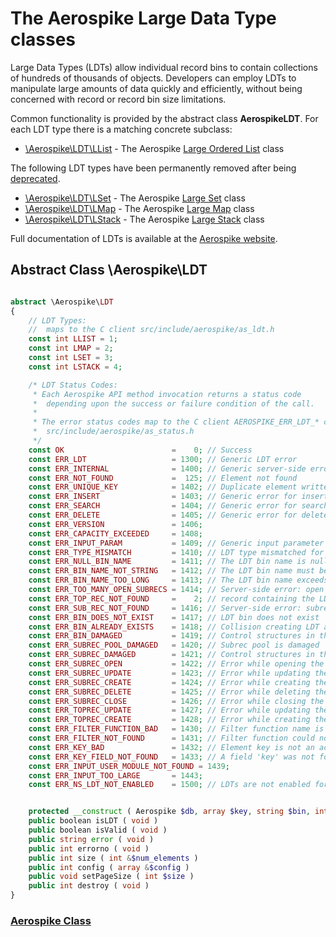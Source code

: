 
# The Aerospike Large Data Type classes
Large Data Types (LDTs) allow individual record bins to contain collections of
hundreds of thousands of objects.  Developers can employ LDTs to manipulate
large amounts of data quickly and efficiently, without being concerned with
record or record bin size limitations.

Common functionality is provided by the abstract class **AerospikeLDT**.
For each LDT type there is a matching concrete subclass:

* [\Aerospike\LDT\LList](aerospike_llist.md) - The Aerospike [Large Ordered List](http://www.aerospike.com/docs/guide/llist.html) class

The following LDT types have been permanently removed after being [deprecated](https://discuss.aerospike.com/t/aerospike-server-ce-3-5-2-february-13-2015/975).
* [\Aerospike\LDT\LSet](aerospike_lset.md) - The Aerospike [Large Set](http://www.aerospike.com/docs/guide/lset.html) class
* [\Aerospike\LDT\LMap](aerospike_lmap.md) - The Aerospike [Large Map](http://www.aerospike.com/docs/guide/lmap.html) class
* [\Aerospike\LDT\LStack](aerospike_lstack.md) - The Aerospike [Large Stack](http://www.aerospike.com/docs/guide/lstack.html) class

Full documentation of LDTs is available at the [Aerospike website](http://www.aerospike.com/docs/guide/ldt.html).

## Abstract Class \Aerospike\LDT

```php

abstract \Aerospike\LDT
{
    // LDT Types:
    //  maps to the C client src/include/aerospike/as_ldt.h
    const int LLIST = 1;
    const int LMAP = 2;
    const int LSET = 3;
    const int LSTACK = 4;

    /* LDT Status Codes:
     * Each Aerospike API method invocation returns a status code
     *  depending upon the success or failure condition of the call.
     *
     * The error status codes map to the C client AEROSPIKE_ERR_LDT_* codes
     *  src/include/aerospike/as_status.h
     */
    const OK                        =    0; // Success
    const ERR_LDT                   = 1300; // Generic LDT error
    const ERR_INTERNAL              = 1400; // Generic server-side error
    const ERR_NOT_FOUND             =  125; // Element not found
    const ERR_UNIQUE_KEY            = 1402; // Duplicate element written when 'unique key' set
    const ERR_INSERT                = 1403; // Generic error for insertion op
    const ERR_SEARCH                = 1404; // Generic error for search op
    const ERR_DELETE                = 1405; // Generic error for delete op
    const ERR_VERSION               = 1406;
    const ERR_CAPACITY_EXCEEDED     = 1408;
    const ERR_INPUT_PARAM           = 1409; // Generic input parameter error
    const ERR_TYPE_MISMATCH         = 1410; // LDT type mismatched for the bin
    const ERR_NULL_BIN_NAME         = 1411; // The LDT bin name is null
    const ERR_BIN_NAME_NOT_STRING   = 1412; // The LDT bin name must be a string
    const ERR_BIN_NAME_TOO_LONG     = 1413; // The LDT bin name exceeds 14 chars
    const ERR_TOO_MANY_OPEN_SUBRECS = 1414; // Server-side error: open subrecs
    const ERR_TOP_REC_NOT_FOUND     =    2; // record containing the LDT not found
    const ERR_SUB_REC_NOT_FOUND     = 1416; // Server-side error: subrec not found
    const ERR_BIN_DOES_NOT_EXIST    = 1417; // LDT bin does not exist
    const ERR_BIN_ALREADY_EXISTS    = 1418; // Collision creating LDT at bin
    const ERR_BIN_DAMAGED           = 1419; // Control structures in the top record are damaged
    const ERR_SUBREC_POOL_DAMAGED   = 1420; // Subrec pool is damaged
    const ERR_SUBREC_DAMAGED        = 1421; // Control structures in the sub record are damaged
    const ERR_SUBREC_OPEN           = 1422; // Error while opening the sub record
    const ERR_SUBREC_UPDATE         = 1423; // Error while updating the sub record
    const ERR_SUBREC_CREATE         = 1424; // Error while creating the sub record
    const ERR_SUBREC_DELETE         = 1425; // Error while deleting the sub record
    const ERR_SUBREC_CLOSE          = 1426; // Error while closing the sub record
    const ERR_TOPREC_UPDATE         = 1427; // Error while updating the top record
    const ERR_TOPREC_CREATE         = 1428; // Error while creating the top record
    const ERR_FILTER_FUNCTION_BAD   = 1430; // Filter function name is invalid
    const ERR_FILTER_NOT_FOUND      = 1431; // Filter function could not be found
    const ERR_KEY_BAD               = 1432; // Element key is not an acceptable type
    const ERR_KEY_FIELD_NOT_FOUND   = 1433; // A field 'key' was not found in the complex type
    const ERR_INPUT_USER_MODULE_NOT_FOUND = 1439;
    const ERR_INPUT_TOO_LARGE       = 1443;
    const ERR_NS_LDT_NOT_ENABLED    = 1500; // LDTs are not enabled for the given namespace


    protected __construct ( Aerospike $db, array $key, string $bin, int $type )
    public boolean isLDT ( void )
    public boolean isValid ( void )
    public string error ( void )
    public int errorno ( void )
    public int size ( int &$num_elements )
    public int config ( array &$config )
    public void setPageSize ( int $size )
    public int destroy ( void )
}
```

### [Aerospike Class](aerospike.md)
